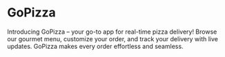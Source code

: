 # GoPizza
Introducing GoPizza – your go-to app for real-time pizza delivery! Browse our gourmet menu, customize your order, and track your delivery with live updates. GoPizza makes every order effortless and seamless. 
